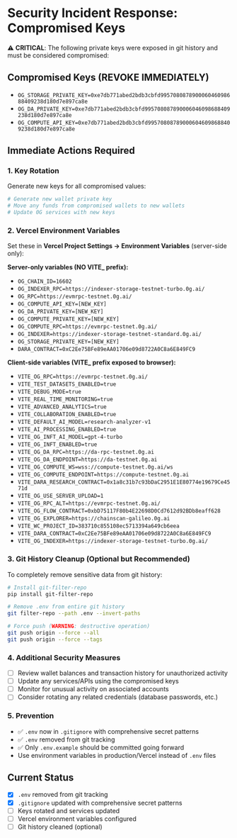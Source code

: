 # Security Incident Response: Compromised Keys

⚠️ **CRITICAL**: The following private keys were exposed in git history and must be considered compromised:

## Compromised Keys (REVOKE IMMEDIATELY)

- `OG_STORAGE_PRIVATE_KEY=0xe7db771abed2bdb3cbfd995708087890006046098688409238d180d7e897ca8e`
- `OG_DA_PRIVATE_KEY=0xe7db771abed2bdb3cbfd995708087890006046098688409238d180d7e897ca8e`
- `OG_COMPUTE_API_KEY=0xe7db771abed2bdb3cbfd995708087890006046098688409238d180d7e897ca8e`

## Immediate Actions Required

### 1. Key Rotation

Generate new keys for all compromised values:

```bash
# Generate new wallet private key
# Move any funds from compromised wallets to new wallets
# Update 0G services with new keys
```

### 2. Vercel Environment Variables

Set these in **Vercel Project Settings → Environment Variables** (server-side only):

**Server-only variables (NO VITE\_ prefix):**

- `OG_CHAIN_ID=16602`
- `OG_INDEXER_RPC=https://indexer-storage-testnet-turbo.0g.ai/`
- `OG_RPC=https://evmrpc-testnet.0g.ai/`
- `OG_COMPUTE_API_KEY=[NEW_KEY]`
- `OG_DA_PRIVATE_KEY=[NEW_KEY]`
- `OG_COMPUTE_PRIVATE_KEY=[NEW_KEY]`
- `OG_COMPUTE_RPC=https://evmrpc-testnet.0g.ai/`
- `OG_INDEXER=https://indexer-storage-testnet-standard.0g.ai/`
- `OG_STORAGE_PRIVATE_KEY=[NEW_KEY]`
- `DARA_CONTRACT=0xC2Ee75BFe89eAA01706e09d8722A0C8a6E849FC9`

**Client-side variables (VITE\_ prefix exposed to browser):**

- `VITE_OG_RPC=https://evmrpc-testnet.0g.ai/`
- `VITE_TEST_DATASETS_ENABLED=true`
- `VITE_DEBUG_MODE=true`
- `VITE_REAL_TIME_MONITORING=true`
- `VITE_ADVANCED_ANALYTICS=true`
- `VITE_COLLABORATION_ENABLED=true`
- `VITE_DEFAULT_AI_MODEL=research-analyzer-v1`
- `VITE_AI_PROCESSING_ENABLED=true`
- `VITE_OG_INFT_AI_MODEL=gpt-4-turbo`
- `VITE_OG_INFT_ENABLED=true`
- `VITE_OG_DA_RPC=https://da-rpc-testnet.0g.ai`
- `VITE_OG_DA_ENDPOINT=https://da-testnet.0g.ai`
- `VITE_OG_COMPUTE_WS=wss://compute-testnet.0g.ai/ws`
- `VITE_OG_COMPUTE_ENDPOINT=https://compute-testnet.0g.ai`
- `VITE_DARA_RESEARCH_CONTRACT=0x1a8c31b7c93bDaC2951E1E80774e19679Ce4571d`
- `VITE_OG_USE_SERVER_UPLOAD=1`
- `VITE_OG_RPC_ALT=https://evmrpc-testnet.0g.ai/`
- `VITE_OG_FLOW_CONTRACT=0xbD75117F80b4E22698D0Cd7612d92BDb8eaff628`
- `VITE_OG_EXPLORER=https://chainscan-galileo.0g.ai`
- `VITE_WC_PROJECT_ID=383710c855108ec5713394a649cb6eea`
- `VITE_DARA_CONTRACT=0xC2Ee75BFe89eAA01706e09d8722A0C8a6E849FC9`
- `VITE_OG_INDEXER=https://indexer-storage-testnet-turbo.0g.ai/`

### 3. Git History Cleanup (Optional but Recommended)

To completely remove sensitive data from git history:

```bash
# Install git-filter-repo
pip install git-filter-repo

# Remove .env from entire git history
git filter-repo --path .env --invert-paths

# Force push (WARNING: destructive operation)
git push origin --force --all
git push origin --force --tags
```

### 4. Additional Security Measures

- [ ] Review wallet balances and transaction history for unauthorized activity
- [ ] Update any services/APIs using the compromised keys
- [ ] Monitor for unusual activity on associated accounts
- [ ] Consider rotating any related credentials (database passwords, etc.)

### 5. Prevention

- ✅ `.env` now in `.gitignore` with comprehensive secret patterns
- ✅ `.env` removed from git tracking
- ✅ Only `.env.example` should be committed going forward
- Use environment variables in production/Vercel instead of `.env` files

## Current Status

- [x] `.env` removed from git tracking
- [x] `.gitignore` updated with comprehensive secret patterns
- [ ] Keys rotated and services updated
- [ ] Vercel environment variables configured
- [ ] Git history cleaned (optional)
